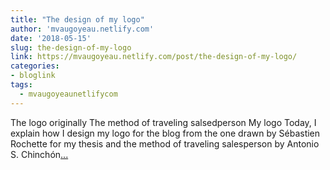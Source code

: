 ```yaml
---
title: "The design of my logo"
author: 'mvaugoyeau.netlify.com'
date: '2018-05-15'
slug: the-design-of-my-logo
link: https://mvaugoyeau.netlify.com/post/the-design-of-my-logo/
categories:
- bloglink
tags:
  - mvaugoyeaunetlifycom
---
```


The logo originally The method of traveling salsedperson My logo Today, I explain how I design my logo for the blog from the one drawn by Sébastien Rochette for my thesis and the method of traveling salesperson by Antonio S. Chinchón[... <i class="fas fa-external-link-alt"></i>](https://mvaugoyeau.netlify.com/post/the-design-of-my-logo/)

